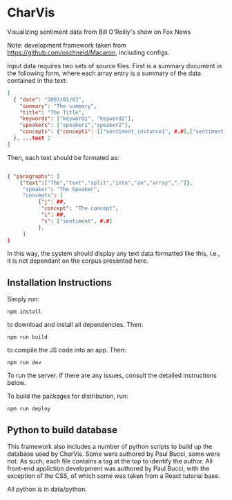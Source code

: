 # CharVis
Visualizing sentiment data from Bill O'Reilly's show on Fox News

Note: development framework taken from https://github.com/oschneid/Macaron, including configs.

Input data requires two sets of source files. First is a summary document in the following form, where each array entry is a summary of the data contained in the text:

```json
[
  { "date": "2003/01/03", 
    "summary": "The summary", 
    "title": "The Title", 
    "keywords": ["keyword1", "keyword2"], 
    "speakers": ["speaker1","speaker2"], 
    "concepts": {"concept1": [["sentiment_instance1", #.#],["sentiment_instance2", #.#]], "filename": "the_file.txt", 'concept2' ... }
  }, ...text 2
]
```

Then, each text should be formated as:

```json

{ "paragraphs": [
    {"text":["The","text","split","into","an","array","."]},
     "speaker": "The Speaker", 
     "concepts": [
 	      {"j": ##, 
 	       "concept": "The concept", 
 	       "i": ##, 
 	       "s": ["sentiment", #.#]
 	      },
     ]
}

```

In this way, the system should display any text data formatted like this, i.e., it is not dependant on the corpus presented here.

## Installation Instructions

Simply run:

`npm install`

to download and install all dependencies. Then:

`npm run build`

to compile the JS code into an app. Then:

`npm run dev`

To run the server. If there are any issues, consult the detailed instructions below.

To build the packages for distribution, run:

`npm run deploy`

## Python to build database

This framework also includes a number of python scripts to build up the database used by CharVis. Some were authored by Paul Bucci, some were not. As such, each file contains a tag at the top to identify the author. All front-end appliction development was authored by Paul Bucci, with the exception of the CSS, of which some was taken from a React tutorial base.

All python is in data/python.
